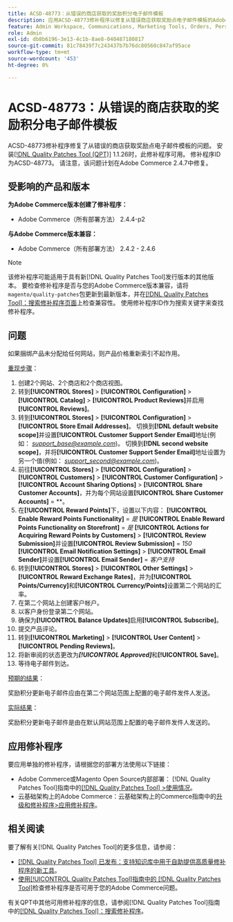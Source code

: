 ```yaml
---
title: ACSD-48773：从错误的商店获取的奖励积分电子邮件模板
description: 应用ACSD-48773修补程序以修复从错误商店获取奖励点电子邮件模板的Adobe Commerce问题。
feature: Admin Workspace, Communications, Marketing Tools, Orders, Personalization, Rewards
role: Admin
exl-id: db8b6196-3e13-4c1b-8ae8-040487180817
source-git-commit: 81c78439f7c243437b7b76dc80560c847af95ace
workflow-type: tm+mt
source-wordcount: '453'
ht-degree: 0%

---
```


# ACSD-48773：从错误的商店获取的奖励积分电子邮件模板

ACSD-48773修补程序修复了从错误的商店获取奖励点电子邮件模板的问题。 安装[[!DNL Quality Patches Tool (QPT)]](https://experienceleague.adobe.com/zh-hans/docs/commerce-knowledge-base/kb/announcements/commerce-announcements/magento-quality-patches-released-new-tool-to-self-serve-quality-patches) 1.1.26时，此修补程序可用。 修补程序ID为ACSD-48773。 请注意，该问题计划在Adobe Commerce 2.4.7中修复。

## 受影响的产品和版本

**为Adobe Commerce版本创建了修补程序：**

* Adobe Commerce（所有部署方法） 2.4.4-p2

**与Adobe Commerce版本兼容：**

* Adobe Commerce（所有部署方法） 2.4.2 - 2.4.6

>[!NOTE]
>
>该修补程序可能适用于具有新[!DNL Quality Patches Tool]发行版本的其他版本。 要检查修补程序是否与您的Adobe Commerce版本兼容，请将`magento/quality-patches`包更新到最新版本，并在[[!DNL Quality Patches Tool]：搜索修补程序页面](https://experienceleague.adobe.com/tools/commerce-quality-patches/index.html?lang=zh-Hans)上检查兼容性。 使用修补程序ID作为搜索关键字来查找修补程序。

## 问题

如果捆绑产品未分配给任何网站，则产品价格重新索引不起作用。

<u>重现步骤</u>：

1. 创建2个网站、2个商店和2个商店视图。
1. 转到&#x200B;**[!UICONTROL Stores]** > **[!UICONTROL Configuration]** > **[!UICONTROL Catalog]** > **[!UICONTROL Product Reviews]**&#x200B;并启用&#x200B;**[!UICONTROL Reviews]**。
1. 转到&#x200B;**[!UICONTROL Stores]** > **[!UICONTROL Configuration]** > **[!UICONTROL Store Email Addresses]**。
切换到&#x200B;**[!DNL default website scope]**&#x200B;并设置&#x200B;**[!UICONTROL Customer Support Sender Email]**&#x200B;地址(例如： *support_base@example.com*)。
切换到&#x200B;**[!DNL second website scope]**，并将&#x200B;**[!UICONTROL Customer Support Sender Email]**&#x200B;地址设置为另一个值(例如： *support_second@example.com*)。
1. 前往&#x200B;**[!UICONTROL Stores]** > **[!UICONTROL Configuration]** > **[!UICONTROL Customers]** > **[!UICONTROL Customer Configuration]** > **[!UICONTROL Account Sharing Options]** > **[!UICONTROL Share Customer Accounts]**，并为每个网站设置&#x200B;**[!UICONTROL Share Customer Accounts]** = **。
1. 在&#x200B;**[!UICONTROL Reward Points]**&#x200B;下，设置以下内容：
   **[!UICONTROL Enable Reward Points Functionality]** = *是*
   **[!UICONTROL Enable Reward Points Functionality on Storefront]** = *是*
   **[!UICONTROL Actions for Acquiring Reward Points by Customers]** > **[!UICONTROL Review Submission]**&#x200B;并设置&#x200B;**[!UICONTROL Review Submission]** = *150*
   **[!UICONTROL Email Notification Settings]** > **[!UICONTROL Email Sender]**&#x200B;并设置&#x200B;**[!UICONTROL Email Sender]** = *客户支持*
1. 转到&#x200B;**[!UICONTROL Stores]** > **[!UICONTROL Other Settings]** > **[!UICONTROL Reward Exchange Rates]**，并为&#x200B;**[!UICONTROL Points/Currency]**&#x200B;和&#x200B;**[!UICONTROL Currency/Points]**&#x200B;设置第二个网站的汇率。
1. 在第二个网站上创建客户帐户。
1. 以客户身份登录第二个网站。
1. 确保为&#x200B;**[!UICONTROL Balance Updates]**&#x200B;启用&#x200B;**[!UICONTROL Subscribe]**。
1. 提交产品评论。
1. 转到&#x200B;**[!UICONTROL Marketing]** > **[!UICONTROL User Content]** > **[!UICONTROL Pending Reviews]**。
1. 将新审阅的状态更改为&#x200B;***[!UICONTROL Approved]***&#x200B;和&#x200B;**[!UICONTROL Save]**。
1. 等待电子邮件到达。

<u>预期的结果</u>：

奖励积分更新电子邮件应由在第二个网站范围上配置的电子邮件发件人发送。

<u>实际结果</u>：

奖励积分更新电子邮件是由在默认网站范围上配置的电子邮件发件人发送的。

## 应用修补程序

要应用单独的修补程序，请根据您的部署方法使用以下链接：

* Adobe Commerce或Magento Open Source内部部署： [!DNL Quality Patches Tool]指南中的[[!DNL Quality Patches Tool] >使用情况](/help/tools/quality-patches-tool/usage.md)。
* 云基础架构上的Adobe Commerce：云基础架构上的Commerce指南中的[升级和修补程序>应用修补程序](https://experienceleague.adobe.com/docs/commerce-cloud-service/user-guide/develop/upgrade/apply-patches.html?lang=zh-Hans)。

## 相关阅读

要了解有关[!DNL Quality Patches Tool]的更多信息，请参阅：

* [[!DNL Quality Patches Tool] 已发布：支持知识库中用于自助提供高质量修补程序的新工具](https://experienceleague.adobe.com/zh-hans/docs/commerce-knowledge-base/kb/announcements/commerce-announcements/magento-quality-patches-released-new-tool-to-self-serve-quality-patches)。
* [使用[!UICONTROL Quality Patches Tool]指南中的 [!DNL Quality Patches Tool]](/help/tools/quality-patches-tool/patches-available-in-qpt/check-patch-for-magento-issue-with-magento-quality-patches.md)检查修补程序是否可用于您的Adobe Commerce问题。


有关QPT中其他可用修补程序的信息，请参阅[!DNL Quality Patches Tool]指南中的[[!DNL Quality Patches Tool]：搜索修补程序](https://experienceleague.adobe.com/tools/commerce-quality-patches/index.html?lang=zh-Hans)。
